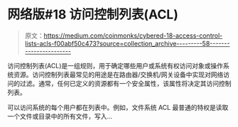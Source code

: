 # 网络版#18 访问控制列表(ACL)

> 原文：<https://medium.com/coinmonks/cybered-18-access-control-lists-acls-f00abf50c473?source=collection_archive---------58----------------------->

访问控制列表(ACL)是一组规则，用于确定哪些用户或系统有权访问对象或操作系统资源。访问控制列表最常见的用途是在路由器/交换机/网关设备中实现对网络访问的过滤。通常，任何已定义的资源都有一个安全属性，该属性将决定其访问控制列表。

可以访问系统的每个用户都在列表中。例如，文件系统 ACL 最普通的特权是读取一个文件或目录中的所有文件，写入…